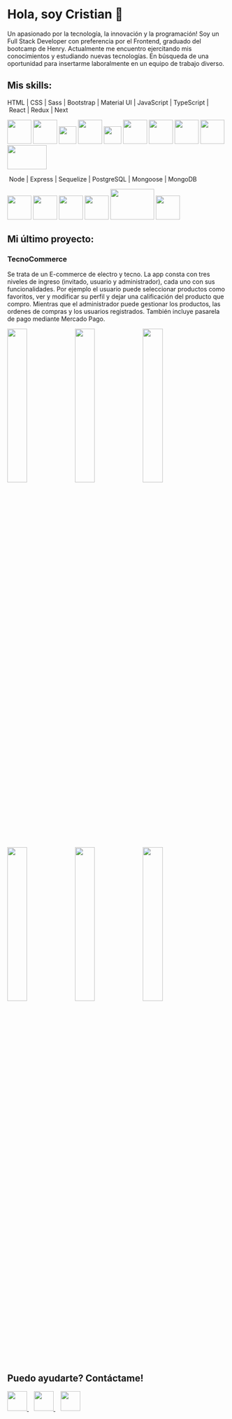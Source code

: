 # Hola, soy Cristian 👋

<p>
  Un apasionado por la tecnología, la innovación y la programación! Soy un Full Stack Developer con preferencia por el Frontend, graduado del bootcamp de Henry.
  Actualmente me encuentro ejercitando mis conocimientos y estudiando nuevas tecnologías. En búsqueda de una oportunidad para insertarme laboralmente en un equipo de trabajo diverso.
</p>

## Mis skills:

HTML&nbsp;|&nbsp;CSS&nbsp;|&nbsp;Sass&nbsp;|&nbsp;Bootstrap&nbsp;|&nbsp;Material UI&nbsp;|&nbsp;JavaScript&nbsp;|&nbsp;TypeScript&nbsp;|&nbsp;React&nbsp;|&nbsp;Redux&nbsp;|&nbsp;Next

<p>
  <a>
    <img src="https://raw.githubusercontent.com/yurijserrano/Github-Profile-Readme-Logos/master/others/html.svg" height="55" width="55">
  </a>
  <a>
    <img src="https://raw.githubusercontent.com/yurijserrano/Github-Profile-Readme-Logos/master/others/css.svg" height="55" width="55">
  </a>
  <a>
    <img src="https://upload.wikimedia.org/wikipedia/commons/thumb/9/96/Sass_Logo_Color.svg/245px-Sass_Logo_Color.svg.png" height="40" width="40">
  </a>
  <a>
    <img src="https://cutewallpaper.org/24/bootstrap-logo-png/download-bootstrap-logo-in-vector-eps-svg-cdr-for-free--brandlogosnet.png" height="55" width="55">
  </a>
  <a>
    <img src="https://camo.githubusercontent.com/4915c672a5aa2a0bb15d4ece78217ef9222c2cd99095841d0fd48abb55e1f8af/68747470733a2f2f75706c6f61642e77696b696d656469612e6f72672f77696b6970656469612f636f6d6d6f6e732f7468756d622f642f64632f4c6f676f5f6d6174657269616c5f64657369676e2e7376672f35313270782d4c6f676f5f6d6174657269616c5f64657369676e2e7376672e706e67" height="40" width="40">
  </a>
  <a>
    <img src="https://raw.githubusercontent.com/yurijserrano/Github-Profile-Readme-Logos/master/programming%20languages/javascript.svg" height="55" width="55">
  </a>
  <a>
    <img src="https://raw.githubusercontent.com/yurijserrano/Github-Profile-Readme-Logos/master/programming%20languages/typescript.svg" height="55" width="55">
  </a>
  <a>
    <img src="https://raw.githubusercontent.com/yurijserrano/Github-Profile-Readme-Logos/master/frameworks/react.svg" height="55" width="55">
  </a>
  <a>
    <img src="https://raw.githubusercontent.com/yurijserrano/Github-Profile-Readme-Logos/master/frameworks/redux.svg" height="55" width="55">
  </a>
  <a>
    <img src="https://encrypted-tbn0.gstatic.com/images?q=tbn:ANd9GcQ2uYW06dp7DzGKN3FAe0Nvj3M-WttYSCF-SA&usqp=CAU" height="55" width="90">
  </a>
</p>

&nbsp;Node&nbsp;|&nbsp;Express&nbsp;|&nbsp;Sequelize&nbsp;|&nbsp;PostgreSQL&nbsp;|&nbsp;Mongoose&nbsp;|&nbsp;MongoDB

<p>
  <a>
    <img src="https://raw.githubusercontent.com/yurijserrano/Github-Profile-Readme-Logos/master/frameworks/nodejs.svg" height="55" width="55">
  </a>
  <a>
    <img src="https://camo.githubusercontent.com/28e93a1bfe79f991ddcd35f7833e8537f0e7b31aa326dfbe98fe7eb538b40b46/68747470733a2f2f63646e2e69636f6e2d69636f6e732e636f6d2f69636f6e73322f323431352f504e472f3531322f657870726573735f6f726967696e616c5f776f72646d61726b5f6c6f676f5f69636f6e5f3134363532382e706e67" height="55" width="55">
  </a>
  <a>
    <img src="https://camo.githubusercontent.com/c7df0ed52a480ff725aac7ac3a11c8aedb6f60ea8ab01929c6adea9903589222/68747470733a2f2f63646e2e69636f6e2d69636f6e732e636f6d2f69636f6e73322f323130372f504e472f3531322f66696c655f747970655f73657175656c697a655f69636f6e5f3133303137332e706e67" height="55" width="55">
  </a>
  <a>
    <img src="https://raw.githubusercontent.com/yurijserrano/Github-Profile-Readme-Logos/master/databases/postgresql.svg" height="55" width="55">
  </a>
  <a>
    <img src="https://encrypted-tbn0.gstatic.com/images?q=tbn:ANd9GcRlo1WiHA_kxWS48IuEX39GF24thYMuECukzr3Q39DZQ27hxkH0ffOie1amCuQKfNYocLc&usqp=CAU" height="70" width="100">
  </a>
  <a>
    <img src="https://encrypted-tbn0.gstatic.com/images?q=tbn:ANd9GcQcjvDGqzTInBWJTiQDhAIlKfDnPet_R2tk0A&usqp=CAU" height="55" width="55">
  </a>
</p>

## Mi último proyecto:

<h3>TecnoCommerce</h3>

<p>
  Se trata de un E-commerce de electro y tecno. La app consta con tres niveles de ingreso (invitado, usuario y administrador), cada uno con sus funcionalidades. Por ejemplo el usuario puede seleccionar productos como favoritos, ver y modificar su perfil y dejar una calificación del producto que compro. Mientras que el administrador puede gestionar los productos, las ordenes de compras y los usuarios registrados. También incluye pasarela de pago mediante Mercado Pago.
</p>

<p>
    <img src="https://drive.google.com/file/d/1i2Zx_IV8hEugHq04pw4kMt5cysx-2v_O/view" width="30%" />
    <img src="https://drive.google.com/file/d/1TVoG9y9p51bij71Vsl9GYgkuczfpuIdu/view" width="30%" />
    <img src="https://drive.google.com/file/d/19dCgk1UxxHL6_74KRu813TEYhCmYpCN2/view" width="30%" />
</p>
<p>
    <img src="https://drive.google.com/file/d/1qFFhtq05lruH2zQN59xZr6GXVo2nnbdP/view" width="30%" />
    <img src="https://drive.google.com/file/d/1-c1KGYPiRnRQAnMd0ga_IAkX7CJTLCmt/view" width="30%" />
    <img src="https://drive.google.com/file/d/1pKdfEKwr7_LLFDdmZ4PvO3QXi5hvQLAu/view" width="30%" />
</p>

## Puedo ayudarte? Contáctame!

<a href="https://www.linkedin.com/in/cristian-baronetto" target="_blank" rel="noreferrer">
  <img src="https://cdn-icons-png.flaticon.com/512/174/174857.png" height="45" width="45">
</a>
&nbsp;&nbsp;
<a href="mailto:crisbaronetto@hotmail.com">
  <img src="https://cdn-icons-png.flaticon.com/512/732/732223.png" height="45" width="45">
</a>
&nbsp;&nbsp;
<a href="https://cristianbaronetto.vercel.app/" target="_blank" rel="noreferrer">
  <img src="https://cdn-icons-png.flaticon.com/512/1786/1786083.png" height="45" width="45">
</a>

<!--
**Cristian-M-B/Cristian-M-B** is a ✨ _special_ ✨ repository because its `README.md` (this file) appears on your GitHub profile.

Here are some ideas to get you started:

- 🔭 I’m currently working on ...
- 🌱 I’m currently learning ...
- 👯 I’m looking to collaborate on ...
- 🤔 I’m looking for help with ...
- 💬 Ask me about ...
- 📫 How to reach me: ...
- 😄 Pronouns: ...
- ⚡ Fun fact: ...
-->
